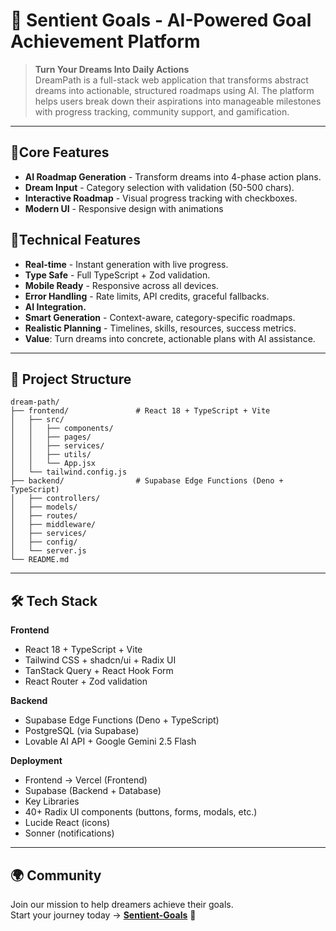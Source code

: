 # 🌟 Sentient Goals - AI-Powered Goal Achievement Platform  

> **Turn Your Dreams Into Daily Actions**  
DreamPath is a full-stack web application that transforms abstract dreams into actionable, structured roadmaps using AI. The platform helps users break down their aspirations into manageable milestones with progress tracking, community support, and gamification.  

---

## 🚀Core Features  

- **AI Roadmap Generation** - Transform dreams into 4-phase action plans.
- **Dream Input** - Category selection with validation (50-500 chars). 
- **Interactive Roadmap** - Visual progress tracking with checkboxes.  
- **Modern UI** - Responsive design with animations

## 🚀Technical Features
- **Real-time** - Instant generation with live progress.
- **Type Safe** - Full TypeScript + Zod validation.
- **Mobile Ready** - Responsive across all devices.
- **Error Handling** - Rate limits, API credits, graceful fallbacks.
- **AI Integration.**
- **Smart Generation** - Context-aware, category-specific roadmaps.
- **Realistic Planning** - Timelines, skills, resources, success metrics.
- **Value**: Turn dreams into concrete, actionable plans with AI assistance.

---

## 📂 Project Structure  

```
dream-path/
├── frontend/               # React 18 + TypeScript + Vite
│   ├── src/
│   │   ├── components/     
│   │   ├── pages/         
│   │   ├── services/       
│   │   ├── utils/          
│   │   └── App.jsx
│   └── tailwind.config.js
├── backend/                # Supabase Edge Functions (Deno + TypeScript)
│   ├── controllers/       
│   ├── models/            
│   ├── routes/            
│   ├── middleware/        
│   ├── services/        
│   ├── config/           
│   └── server.js
└── README.md
```

---

## 🛠️ Tech Stack  

**Frontend**  
- React 18 + TypeScript + Vite
- Tailwind CSS + shadcn/ui + Radix UI 
- TanStack Query + React Hook Form
- React Router + Zod validation

**Backend**  
- Supabase Edge Functions (Deno + TypeScript)
- PostgreSQL (via Supabase)
- Lovable AI API + Google Gemini 2.5 Flash

**Deployment**  
- Frontend → Vercel (Frontend) 
- Supabase (Backend + Database)
- Key Libraries
- 40+ Radix UI components (buttons, forms, modals, etc.)
- Lucide React (icons)
- Sonner (notifications)

---

## 🌍 Community  

Join our mission to help dreamers achieve their goals.  
Start your journey today → **[Sentient-Goals](https://sentient-goals.vercel.app/)** 🚀  
